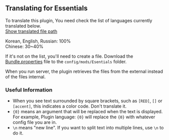 ## Translating for Essentials
To translate this plugin, You need check the list of languages currently translated below.<br>
[Show translated file path](https://github.com/Kieaer/Essentials/tree/master/src/main/resources/bundle)<br>

Korean, English, Russian: 100%<br>
Chinese: 30~40%

If it's not on the list, you'll need to create a file.
Download the [Bundle.properties](https://raw.githubusercontent.com/Kieaer/Essentials/master/src/main/resources/bundle/bundle_en.properties) file to the ``config/mods/Esentials`` folder.

When you run server, the plugin retrieves the files from the external instead of the files internal.

### Useful Information
* When you see text surrounded by square brackets, such as ``[RED]``, ``[]`` or ``[accent]``, this indicates a color code. Don't translate it.
* ``{0}`` means an argument that will be replaced when the text is displayed. For example, Plugin language: ``{0}`` will replace the ``{0}`` with whatever config file you are in.
* ``\n`` means "new line". If you want to split text into multiple lines, use ``\n`` to do it.
